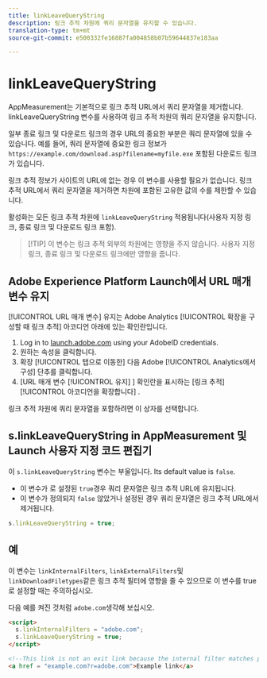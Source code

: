 ```yaml
---
title: linkLeaveQueryString
description: 링크 추적 차원에 쿼리 문자열을 유지할 수 있습니다.
translation-type: tm+mt
source-git-commit: e500332fe16887fa004858b07b59644837e183aa

---
```



# linkLeaveQueryString

AppMeasurement는 기본적으로 링크 추적 URL에서 쿼리 문자열을 제거합니다. linkLeaveQueryString 변수를 사용하여 링크 추적 차원의 쿼리 문자열을 유지합니다.

일부 종료 링크 및 다운로드 링크의 경우 URL의 중요한 부분은 쿼리 문자열에 있을 수 있습니다. 예를 들어, 쿼리 문자열에 중요한 링크 정보가 `https://example.com/download.asp?filename=myfile.exe` 포함된 다운로드 링크가 있습니다.

링크 추적 정보가 사이트의 URL에 없는 경우 이 변수를 사용할 필요가 없습니다. 링크 추적 URL에서 쿼리 문자열을 제거하면 차원에 포함된 고유한 값의 수를 제한할 수 있습니다.

활성화는 모든 링크 추적 차원에 `linkLeaveQueryString` 적용됩니다(사용자 지정 링크, 종료 링크 및 다운로드 링크 포함).

> [!TIP] 이 변수는 링크 추적 외부의 차원에는 영향을 주지 않습니다. 사용자 지정 링크, 종료 링크 및 다운로드 링크에만 영향을 줍니다.

## Adobe Experience Platform Launch에서 URL 매개 변수 유지

[!UICONTROL URL 매개 변수] 유지는 Adobe Analytics [!UICONTROL 확장을 구성할 때 링크 추적] 아코디언 아래에 있는 확인란입니다.

1. Log in to [launch.adobe.com](https://launch.adobe.com) using your AdobeID credentials.
2. 원하는 속성을 클릭합니다.
3. 확장 [!UICONTROL 탭으로 이동한] 다음 Adobe [!UICONTROL Analytics에서 구성] 단추를 클릭합니다.
4. [URL 매개 변수 [!UICONTROL 유지] ] 확인란을 표시하는 [링크 추적] [!UICONTROL 아코디언을 확장합니다] .

링크 추적 차원에 쿼리 문자열을 포함하려면 이 상자를 선택합니다.

## s.linkLeaveQueryString in AppMeasurement 및 Launch 사용자 지정 코드 편집기

이 `s.linkLeaveQueryString` 변수는 부울입니다. Its default value is `false`.

* 이 변수가 로 설정된 `true`경우 쿼리 문자열은 링크 추적 URL에 유지됩니다.
* 이 변수가 정의되지 `false` 않았거나 설정된 경우 쿼리 문자열은 링크 추적 URL에서 제거됩니다.

```js
s.linkLeaveQueryString = true;
```

## 예

이 변수는 `linkInternalFilters`, `linkExternalFilters`및 `linkDownloadFiletypes`같은 링크 추적 필터에 영향을 줄 수 있으므로 이 변수를 true로 설정할 때는 주의하십시오.

다음 예를 켜진 것처럼 `adobe.com`생각해 보십시오.

```html
<script>
  s.linkInternalFilters = "adobe.com";
  s.linkLeaveQueryString = true;
</script>

<!--This link is not an exit link because the internal filter matches part of the query string -->
<a href = "example.com?r=adobe.com">Example link</a>
```
